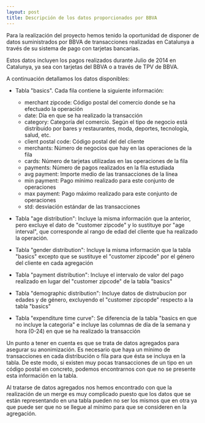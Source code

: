 ```yaml
---
layout: post
title: Descripción de los datos proporcionados por BBVA
---
```

Para la realización del proyecto hemos tenido la oportunidad de disponer de datos suministrados por BBVA de transacciones realizadas en Catalunya a través de su sistema de pago con tarjetas bancarias.

Estos datos incluyen los pagos realizados durante Julio de 2014 en Catalunya, ya sea con tarjetas del BBVA o a través de TPV de BBVA.

A continuación detallamos los datos disponibles:

- Tabla "basics". Cada fila contiene la siguiente información:
  - merchant zipcode: Código postal del comercio donde se ha efectuado la operación
  - date: Día en que se ha realizado la transacción
  - category: Categoría del comercio. Según el tipo de negocio está distribuido por bares y restaurantes, moda, deportes, tecnología, salud, etc.
  - client postal code: Código postal del del cliente
  - merchants: Número de negocios que hay en las operaciones de la fila
  - cards: Número de tarjetas utilizadas en las operaciones de la fila
  - payments: Número de pagos realizados en la fila estudiada
  - avg payment: Importe medio de las transacciones de la línea
  - min payment: Pago mínimo realizado para este conjunto de operaciones
  - max payment: Pago máximo realizado para este conjunto de operaciones
  - std: desviación estándar de las transacciones

- Tabla "age distribution": Incluye la misma información que la anterior, pero excluye el dato de "customer zipcode" y lo sustituye por "age interval", que corresponde al rango de edad del cliente que ha realizado la operación.

- Tabla "gender distribution": Incluye la misma información que la tabla "basics" excepto que se sustituye el "customer zipcode" por el género del cliente en cada agregación

- Tabla "payment distribution": Incluye el intervalo de valor del pago realizado en lugar del "customer zipcode" de la tabla "basics"

- Tabla "demographic distribution": Incluye datos de distrubucíon por edades y de género, excluyendo el "customer zipcopde" respecto a la tabla "basics"

- Tabla "expenditure time curve": Se diferencia de la tabla "basics en que no incluye la categoria" e incluye las columnas de día de la semana y hora (0-24) en que se ha realizado la transacción

Un punto a tener en cuenta es que se trata de datos agregados para asegurar su anonimización. Es necesario que haya un mínimo de transacciones en cada distribución o fila para que ésta se incluya en la tabla. De este modo, si existen muy pocas transacciones de un tipo en un código postal en concreto, podemos encontrarnos con que no se presente esta información en la tabla.

Al tratarse de datos agregados nos hemos encontrado con que la realización de un merge es muy complicado puesto que los datos que se están representando en una tabla pueden no ser los mismos que en otra ya que puede ser que no se llegue al mínimo para que se consideren en la agregación.
